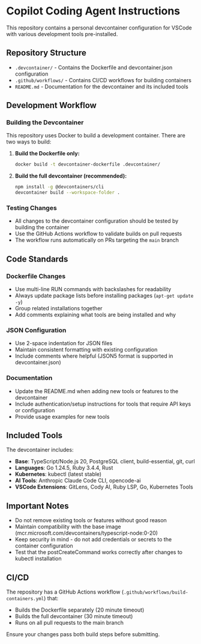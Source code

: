 # Copilot Coding Agent Instructions

This repository contains a personal devcontainer configuration for VSCode with various development tools pre-installed.

## Repository Structure

- `.devcontainer/` - Contains the Dockerfile and devcontainer.json configuration
- `.github/workflows/` - Contains CI/CD workflows for building containers
- `README.md` - Documentation for the devcontainer and its included tools

## Development Workflow

### Building the Devcontainer

This repository uses Docker to build a development container. There are two ways to build:

1. **Build the Dockerfile only:**
   ```bash
   docker build -t devcontainer-dockerfile .devcontainer/
   ```

2. **Build the full devcontainer (recommended):**
   ```bash
   npm install -g @devcontainers/cli
   devcontainer build --workspace-folder .
   ```

### Testing Changes

- All changes to the devcontainer configuration should be tested by building the container
- Use the GitHub Actions workflow to validate builds on pull requests
- The workflow runs automatically on PRs targeting the `main` branch

## Code Standards

### Dockerfile Changes

- Use multi-line RUN commands with backslashes for readability
- Always update package lists before installing packages (`apt-get update -y`)
- Group related installations together
- Add comments explaining what tools are being installed and why

### JSON Configuration

- Use 2-space indentation for JSON files
- Maintain consistent formatting with existing configuration
- Include comments where helpful (JSON5 format is supported in devcontainer.json)

### Documentation

- Update the README.md when adding new tools or features to the devcontainer
- Include authentication/setup instructions for tools that require API keys or configuration
- Provide usage examples for new tools

## Included Tools

The devcontainer includes:
- **Base**: TypeScript/Node.js 20, PostgreSQL client, build-essential, git, curl
- **Languages**: Go 1.24.5, Ruby 3.4.4, Rust
- **Kubernetes**: kubectl (latest stable)
- **AI Tools**: Anthropic Claude Code CLI, opencode-ai
- **VSCode Extensions**: GitLens, Cody AI, Ruby LSP, Go, Kubernetes Tools

## Important Notes

- Do not remove existing tools or features without good reason
- Maintain compatibility with the base image (mcr.microsoft.com/devcontainers/typescript-node:0-20)
- Keep security in mind - do not add credentials or secrets to the container configuration
- Test that the postCreateCommand works correctly after changes to kubectl installation

## CI/CD

The repository has a GitHub Actions workflow (`.github/workflows/build-containers.yml`) that:
- Builds the Dockerfile separately (20 minute timeout)
- Builds the full devcontainer (30 minute timeout)
- Runs on all pull requests to the main branch

Ensure your changes pass both build steps before submitting.
